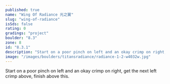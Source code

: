 ```yaml
---
published: true
name: "Wing Of Radiance 光之翼"
slug: "wing-of-radiance"
isSds: false
rating: 0
gradings: "project"
boulder: "8.3"
zone: 8
id: "8.3.1"
description: "Start on a poor pinch on left and an okay crimp on right, get the next left crimp above, finish above this."
image: "/images/boulders/titansradiance/radiance-1-2-w4032w.jpg"
---
```


Start on a poor pinch on left and an okay crimp on right, get the next left crimp above, finish above this.
